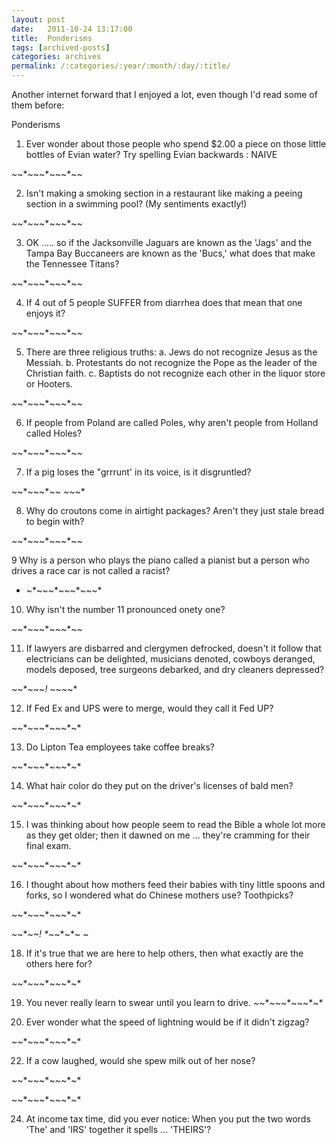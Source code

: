 ```yaml
---
layout: post
date:	2011-10-24 13:17:00
title:  Ponderisms
tags: [archived-posts]
categories: archives
permalink: /:categories/:year/:month/:day/:title/
---
```

Another internet forward that I enjoyed a lot, even though I'd read some of them before:


Ponderisms

1. Ever wonder about those people who spend $2.00 a piece on those little bottles of Evian water? 
Try spelling Evian backwards : NAIVE 

*~*~*~*~*~*~*~*~*~*~* 

2. Isn't making a smoking section in a restaurant like making a peeing section in a swimming pool? (My sentiments exactly!) 

*~*~*~*~*~*~*~*~*~*~* 

3. OK ..... so if the Jacksonville Jaguars are known as the 'Jags' and the Tampa Bay Buccaneers are known as the 'Bucs,' what does that make the Tennessee Titans? 

*~*~*~*~*~*~*~*~*~*~* 

4. If 4 out of 5 people SUFFER from diarrhea does that mean that one enjoys it? 

*~*~*~*~*~*~*~*~*~*~* 

5. There are three religious truths: 
a. Jews do not recognize Jesus as the Messiah. 
b. Protestants do not recognize the Pope as the leader of the Christian faith. 
c. Baptists do not recognize each other in the liquor store or Hooters. 

*~*~*~*~*~*~*~*~*~*~* 

6. If people from Poland are called Poles, why aren't people from Holland called Holes? 

*~*~*~*~*~*~*~*~*~*~* 

7. If a pig loses the "grrrunt' in its voice, is it disgruntled? 

*~*~*~*~*~*~*~ *~*~*~* 

8. Why do croutons come in airtight packages? Aren't they just stale bread to begin with? 

*~*~*~*~*~*~*~*~*~*~* 

9 Why is a person who plays the piano called a pianist but a person who drives a race car is not called a racist? 

* ~*~*~*~*~*~*~*~*~*~* 

10. Why isn't the number 11 pronounced onety one? 

*~*~*~*~*~*~*~*~*~*~* 

11. If lawyers are disbarred and clergymen defrocked, doesn't it follow that electricians can be delighted, musicians denoted, cowboys deranged, models deposed, tree surgeons debarked, and dry cleaners depressed? 

*~*~*~*~*~*! ~*~*~*~* 

12. If Fed Ex and UPS were to merge, would they call it Fed UP? 

*~*~*~*~*~*~*~*~*~* 

13. Do Lipton Tea employees take coffee breaks? 

*~*~*~*~*~*~*~*~*~* 

14. What hair color do they put on the driver's licenses of bald men? 

*~*~*~*~*~*~*~*~*~* 

15. I was thinking about how people seem to read the Bible a whole lot more as they get older; then it dawned on me ... they're cramming for their final exam. 

*~*~*~*~*~*~*~*~*~* 

16. I thought about how mothers feed their babies with tiny little spoons and forks, so I wondered what do Chinese mothers use? Toothpicks? 

*~*~*~*~*~*~*~*~*~* 


*~*~*~*~! *~*~*~*~ *~* 

18. If it's true that we are here to help others, then what exactly are the others here for? 

*~*~*~*~*~*~*~*~*~* 

19. You never really learn to swear until you learn to drive. 
*~*~*~*~*~*~*~*~*~* 

21. Ever wonder what the speed of lightning would be if it didn't zigzag? 

*~*~*~*~*~*~*~*~*~* 

22. If a cow laughed, would she spew milk out of her nose?

*~*~*~*~*~*~*~*~*~* 

*~*~*~*~*~*~*~*~*~* 

24. At income tax time, did you ever notice: When you put the two words 'The' and 'IRS' together it spells ... 'THEIRS'?
